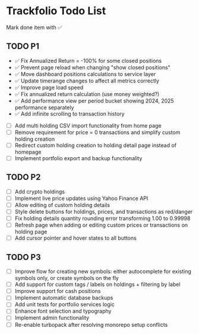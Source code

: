 # Trackfolio Todo List
Mark done item with ✅

## TODO P1
- ✅ Fix Annualized Return = -100% for some closed positions
- ✅ Prevent page reload when changing "show closed positions"
- ✅ Move dashboard positions calculations to service layer
- ✅ Update timerange changes to affect all metrics correctly
- ✅ Improve page load speed
- ✅ Fix annualized return calculation (use money weighted?)
- ✅ Add performance view per period bucket showing 2024, 2025 performance separately
- ✅ Add infinite scrolling to transaction history
- [ ] Add multi holding CSV import functionality from home page
- [ ] Remove requirement for price = 0 transactions and simplify custom holding creation
- [ ] Redirect custom holding creation to holding detail page instead of homepage
- [ ] Implement portfolio export and backup functionality

## TODO P2
- [ ] Add crypto holdings
- [ ] Implement live price updates using Yahoo Finance API
- [ ] Allow editing of custom holding details
- [ ] Style delete buttons for holdings, prices, and transactions as red/danger
- [ ] Fix holding details quantity rounding error transforming 1.00 to 0.99998
- [ ] Refresh page when adding or editing custom prices or transactions on holding page
- [ ] Add cursor pointer and hover states to all buttons

## TODO P3
- [ ] Improve flow for creating new symbols: either autocomplete for existing symbols only, or create symbols on the fly
- [ ] Add support for custom tags / labels on holdings + filtering by label
- [ ] Improve support for cash positions
- [ ] Implement automatic database backups
- [ ] Add unit tests for portfolio services logic
- [ ] Enhance font selection and typography
- [ ] Implement admin functionality
- [ ] Re-enable turbopack after resolving monorepo setup conflicts
